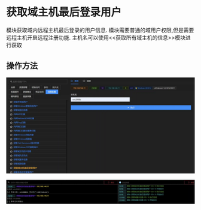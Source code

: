 # 获取域主机最后登录用户

模块获取域内远程主机最后登录的用户信息. 模块需要普通的域用户权限,但是需要远程主机开启远程注册功能. 主机名可以使用<<获取所有域主机的信息>>模块进行获取

## 操作方法

![](img\Discovery_SystemUserDiscovery_GetLastLoggedOn\1.webp)

![](img\Discovery_SystemUserDiscovery_GetLastLoggedOn\2.webp)


